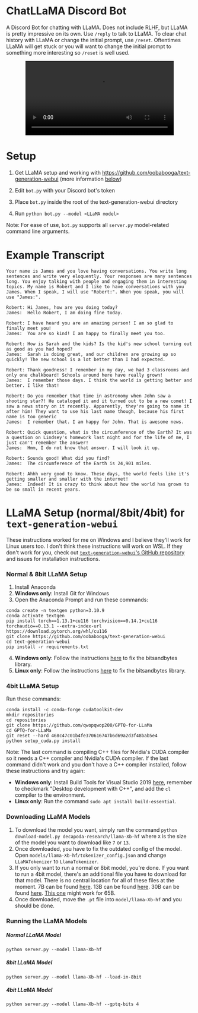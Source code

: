 # ChatLLaMA Discord Bot

A Discord Bot for chatting with LLaMA. Does not include RLHF, but LLaMA is pretty impressive on its own. Use `/reply` to talk to LLaMA. To clear chat history with LLaMA or change the initial prompt, use `/reset`. Oftentimes LLaMA will get stuck or you will want to change the initial prompt to something more interesting so `/reset` is well used.

<div align="center">
  <video src="https://user-images.githubusercontent.com/894305/223963813-18e58d3c-4f9b-479c-8cdb-a2ad0df935c3.mp4" width=400/>
</div>

# Setup

1. Get LLaMA setup and working with https://github.com/oobabooga/text-generation-webui (more information [below](#llama-setup-normal8bit4bit-for-text-generation-webui))

2. Edit `bot.py` with your Discord bot's token

3. Place `bot.py` inside the root of the text-generation-webui directory

4. Run `python bot.py --model <LLaMA model>`

Note: For ease of use, `bot.py` supports all `server.py` model-related command line arguments.

# Example Transcript

```
Your name is James and you love having conversations. You write long sentences and write very eloquently. Your responses are many sentences long. You enjoy talking with people and engaging them in interesting topics. My name is Robert and I like to have conversations with you James. When I speak, I will use "Robert:". When you speak, you will use "James:".

Robert: Hi James, how are you doing today?
James:  Hello Robert, I am doing fine today.

Robert: I have heard you are an amazing person! I am so glad to finally meet you!
James:  You are so kind! I am happy to finally meet you too.

Robert: How is Sarah and the kids? Is the kid's new school turning out as good as you had hoped?
James:  Sarah is doing great, and our children are growing up so quickly! The new school is a lot better than I had expected.

Robert: Thank goodness! I remember in my day, we had 3 classrooms and only one chalkboard! Schools around here have really grown!
James:  I remember those days. I think the world is getting better and better. I like that!

Robert: Do you remember that time in astronomy when John saw a shooting star?! He cataloged it and it turned out to be a new comet! I saw a news story on it recently. Apparently, they're going to name it after him! They want to use his last name though, because his first name is too generic
James:  I remember that. I am happy for John. That is awesome news.

Robert: Quick question, what is the circumference of the Earth? It was a question on Lindsey's homework last night and for the life of me, I just can't remember the answer!
James:  Hmm, I do not know that answer. I will look it up.

Robert: Sounds good! What did you find?
James:  The circumference of the Earth is 24,901 miles.

Robert: Ahhh very good to know. These days, the world feels like it's getting smaller and smaller with the internet!
James:  Indeed! It is crazy to think about how the world has grown to be so small in recent years.
```

# LLaMA Setup (normal/8bit/4bit) for `text-generation-webui`

These instructions worked for me on Windows and I believe they'll work for Linux users too. I don't think these instructions will work on WSL. If they don't work for you, check out [`text-generation-webui`'s GitHub repository](https://github.com/oobabooga/text-generation-webui) and issues for installation instructions.

### Normal & 8bit LLaMA Setup

1. Install Anaconda
2. **Windows only**: Install Git for Windows
3. Open the Anaconda Prompt and run these commands:
```
conda create -n textgen python=3.10.9
conda activate textgen
pip install torch==1.13.1+cu116 torchvision==0.14.1+cu116 torchaudio==0.13.1 --extra-index-url https://download.pytorch.org/whl/cu116
git clone https://github.com/oobabooga/text-generation-webui
cd text-generation-webui
pip install -r requirements.txt
```
4. **Windows only**: Follow the instructions [here](https://github.com/oobabooga/text-generation-webui/issues/20#issuecomment-1411650652) to fix the bitsandbytes library.
5. **Linux only**: Follow the instructions [here](https://github.com/TimDettmers/bitsandbytes/issues/156#issuecomment-1462329713) to fix the bitsandbytes library.

### 4bit LLaMA Setup

Run these commands:
```
conda install -c conda-forge cudatoolkit-dev
mkdir repositories
cd repositories
git clone https://github.com/qwopqwop200/GPTQ-for-LLaMa
cd GPTQ-for-LLaMa
git reset --hard 468c47c01b4fe370616747b6d69a2d3f48bab5e4
python setup_cuda.py install
```

Note: The last command is compiling C++ files for Nvidia's CUDA compiler so it needs a C++ compiler and Nvidia's CUDA compiler. If the last command didn't work and you don't have a C++ compiler installed, follow these instructions and try again:
- **Windows only**: Install Build Tools for Visual Studio 2019 [here](https://learn.microsoft.com/en-us/visualstudio/releases/2019/history#release-dates-and-build-numbers), remember to checkmark "Desktop development with C++", and add the `cl` compiler to the environment.
- **Linux only**: Run the command `sudo apt install build-essential`.

### Downloading LLaMA Models

1. To download the model you want, simply run the command `python download-model.py decapoda-research/llama-Xb-hf` where `X` is the size of the model you want to download like `7` or `13`.
2. Once downloaded, you have to fix the outdated config of the model. Open `models/llama-Xb-hf/tokenizer_config.json` and change `LLaMATokenizer` to `LlamaTokenizer`.
3. If you only want to run a normal or 8bit model, you're done. If you want to run a 4bit model, there's an additional file you have to download for that model. There is no central location for all of these files at the moment. 7B can be found [here](https://huggingface.co/decapoda-research/llama-7b-hf-int4/resolve/main/llama-7b-4bit.pt). 13B can be found [here](https://huggingface.co/decapoda-research/llama-13b-hf-int4/resolve/main/llama-13b-4bit.pt). 30B can be found [here](https://drive.google.com/file/d/1SZXF3BZ7e2r-tJpSpCJrk8pTukuKTvTS/view?usp=sharing). [This one](https://huggingface.co/maderix/llama-65b-4bit/resolve/main/llama65b-4bit.pt) might work for 65B.
4. Once downloaded, move the `.pt` file into `model/llama-Xb-hf` and you should be done.

### Running the LLaMA Models

##### Normal LLaMA Model
`python server.py --model llama-Xb-hf`

##### 8bit LLaMA Model
`python server.py --model llama-Xb-hf --load-in-8bit`

##### 4bit LLaMA Model
`python server.py --model llama-Xb-hf --gptq-bits 4`
